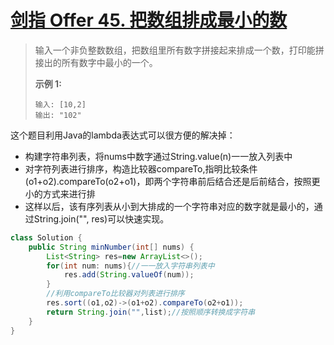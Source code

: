 # [剑指 Offer 45. 把数组排成最小的数](https://leetcode-cn.com/problems/ba-shu-zu-pai-cheng-zui-xiao-de-shu-lcof/)

>输入一个非负整数数组，把数组里所有数字拼接起来排成一个数，打印能拼接出的所有数字中最小的一个。
>
> **示例 1:**
>
>```
>输入: [10,2]
>输出: "102"
>```

这个题目利用Java的lambda表达式可以很方便的解决掉：

- 构建字符串列表，将nums中数字通过String.value(n)一一放入列表中
- 对字符列表进行排序，构造比较器compareTo,指明比较条件(o1+o2).compareTo(o2+o1)，即两个字符串前后结合还是后前结合，按照更小的方式来进行排
- 这样以后，该有序列表从小到大排成的一个字符串对应的数字就是最小的，通过String.join("", res)可以快速实现。

~~~java
class Solution {
    public String minNumber(int[] nums) {
        List<String> res=new ArrayList<>();
        for(int num: nums){//一一放入字符串列表中
            res.add(String.valueOf(num));
        }
        //利用compareTo比较器对列表进行排序
        res.sort((o1,o2)->(o1+o2).compareTo(o2+o1));
        return String.join("",list);//按照顺序转换成字符串
    }
}
~~~